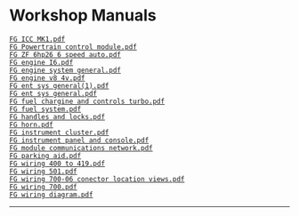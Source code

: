 # Workshop Manuals  
    
    
[`FG ICC MK1.pdf`]()  
[`FG Powertrain control module.pdf`]()    
[`FG ZF 6hp26 6 speed auto.pdf`]()    
[`FG engine I6.pdf`]()    
[`FG engine system general.pdf`]()    
[`FG engine v8 4v.pdf`]()    
[`FG ent sys general(1).pdf`]()    
[`FG ent sys general.pdf`]()    
[`FG fuel chargine and controls turbo.pdf`]()    
[`FG fuel system.pdf`]()    
[`FG handles and locks.pdf`]()    
[`FG horn.pdf`]()    
[`FG instrument cluster.pdf`]()    
[`FG instrument panel and console.pdf`]()    
[`FG module communications network.pdf`]()    
[`FG parking aid.pdf`]()    
[`FG wiring 400 to 419.pdf`]()    
[`FG wiring 501.pdf`]()    
[`FG wiring 700-06 conector location views.pdf`]()    
[`FG wiring 700.pdf`]()    
[`FG wiring diagram.pdf`]()    
  
***
